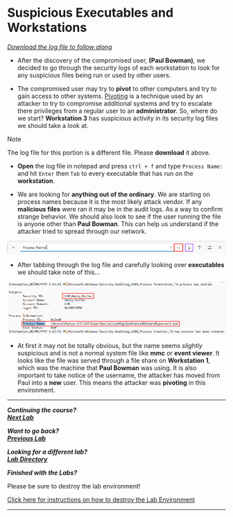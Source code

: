 # Suspicious Executables and Workstations

[*Download the log file to follow along*](./logs/ws-3-security.csv)

- After the discovery of the compromised user, **(Paul Bowman)**, we decided to go through the security logs of each workstation to look for any suspicious files being run or used by other users.

- The compromised user may try to **pivot** to other computers and try to gain access to other systems. [Pivoting](https://www.geeksforgeeks.org/pivoting-moving-inside-a-network/) is a technique used by an attacker to try to compromise additional systems and try to escalate there privileges from a regular user to an **administrator**. So, where do we start? **Workstation 3** has suspicious activity in its security log files we should take a look at.

>[!NOTE]
>The log file for this portion is a different file. Please **download** it above.

- **Open** the log file in notepad and press `ctrl + f` and type `Process Name:` and hit `Enter` then `Tab` to every executable that has run on the **workstation**.

- We are looking for **anything out of the ordinary**. We are starting on process names because it is the most likely attack vendor. If any **malicious files** were ran it may be in the audit logs. As a way to confirm strange behavior.  We should also look to see if the user running the file is anyone other than **Paul Bowman**. This can help us understand if the attacker tried to spread through our network.

![Sysmon Extract All](./images/search.PNG)

- After tabbing through the log file and carefully looking over **executables** we should take note of this...

![Sysmon Extract All](./images/find_next.PNG)

- At first it may not be totally obvious, but the name seems *slightly* suspicious and is not a normal system file like **mmc** or **event viewer**. It looks like the file was served through a file share on **Workstation 1**, which was the machine that **Paul Bowman** was using. It is also important to take notice of the username, the attacker has moved from Paul into a **new** user. This means the attacker was **pivoting** in this environment.



***                                                                 
<b><i>Continuing the course? </br>[Next Lab](/IntroClassFiles/Tools/IntroClass/AZURE-MSP-WRITEUP-main/cookie_theft.md)</i></b>

<b><i>Want to go back? </br>[Previous Lab](/IntroClassFiles/Tools/IntroClass/AZURE-MSP-WRITEUP-main/azure_logs.md)</i></b>

<b><i>Looking for a different lab? </br>[Lab Directory](/IntroClassFiles/navigation.md)</i></b>

***Finished with the Labs?***

Please be sure to destroy the lab environment!

[Click here for instructions on how to destroy the Lab Environment](/IntroClassFiles/Tools/IntroClass/LabDestruction/labdestruction.md)

---

